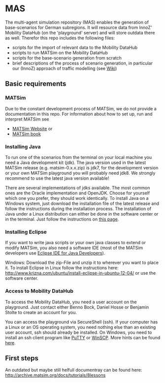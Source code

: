 MAS
===

The multi-agent simulation repository (MAS) enables the generation of base-scenarios for German subregions. It will resource data from InnoZ' Mobility DataHub (on the 'playground' server) and will store outdata there as well. Therefor this repo includes the following files:
- scripts for the import of relevant data to the Mobility DataHub
- scripts to run MATSim on the Mobility DataHub
- scripts for the base-scenario generation from scratch
- brief descriptions of the process of scenario generation, in particular our (InnoZ) approach of traffic modelling (see [Wiki](https://github.com/00Bock/MAS/wiki))

## Basic requirements
### MATSim
Due to the constant development process of MATSim, we do not provide a documentation in this repo. For information about how to set up, run and interpret MATSim see
- [MATSim Website](http://www.matsim.org)
or
- [MATSim book](http://ci.matsim.org:8080/view/All/job/MATSim-Book/ws/matsimbook-latest.pdf)

### Installing Java
To run one of the scenarios from the terminal on your local machine you need a Java development kit (jdk). The java version used in the latest MATSim release (e.g. matsim-0.x.x.zip) is jdk7, for the development version or your own MATSim playground you will probably need jdk8.
We strongly recommend to use the latest java version available!

There are several implementations of jdks available. The most common ones are the Oracle implementation and OpenJDK. Choose for yourself which one you prefer, they should work identically.
To install Java on a Windows system, just download the installation file of the latest release and follow the instructions during the installation process.
The installation of Java under a Linux distribution can either be done in the software center or in the terminal. Just follow the instructions on [this page](https://wiki.ubuntuusers.de/Java/Installation/).

### Installing Eclipse
If you want to write java scripts or your own java classes to extend or modify MATSim, you also need a software IDE (most of the MATSim developers use [Eclipse IDE for Java Developers](http://www.eclipse.org/downloads/packages/eclipse-ide-java-developers/mars2)).

Windows: Download the zip-File and unzip it to wherever you want to place it.
To install Eclipse in Linux follow the instructions here: http://www.krizna.com/ubuntu/install-eclipse-in-ubuntu-12-04/ or use the software center.

### Access to Mobility DataHub
To access the Mobility DataHub, you need a user account on the playground. Just contact either Benno Bock, Daniel Hosse or Benjamin Stolte to create an account for you.

You can access the playground via SecureShell (ssh). If your computer has a Linux or an OS operating system, you need nothing else than an existing user account, ssh should already be installed. On Windows, you need to install an ssh client program like [PuTTY](http://www.putty.org) or [WinSCP](https://winscp.net). More hints can be found [here](https://www.innoz.de/de/mobility-database-1).

## First steps
An outdated but maybe still helfull documentray can be found here: http://archive.matsim.org/docs/tutorials/8lessons





